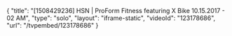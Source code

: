 {
    "title": "[1508429236] HSN | ProForm Fitness featuring X Bike 10.15.2017 - 02 AM",
    "type": "solo",
    "layout": "iframe-static",
    "videoId": "123178686",
    "url": "\/tvpembed\/123178686"
}